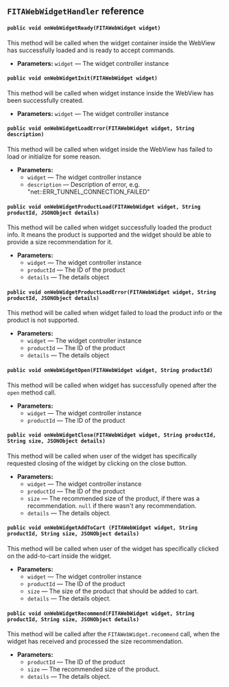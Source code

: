 ## `FITAWebWidgetHandler` reference

#### `public void onWebWidgetReady(FITAWebWidget widget)`

This method will be called when the widget container inside the WebView has successfully loaded and is ready to accept commands.

 * **Parameters:** `widget` — The widget controller instance

#### `public void onWebWidgetInit(FITAWebWidget widget)`

This method will be called when widget instance inside the WebView has been successfully created.

 * **Parameters:** `widget` — The widget controller instance

#### `public void onWebWidgetLoadError(FITAWebWidget widget, String description)`

This method will be called when widget inside the WebView has failed to load or initialize for some reason.

 * **Parameters:**
   * `widget` — The widget controller instance
   * `description` — Description of error, e.g. "net::ERR_TUNNEL_CONNECTION_FAILED"

#### `public void onWebWidgetProductLoad(FITAWebWidget widget, String productId, JSONObject details)`

This method will be called when widget successfully loaded the product info. It means the product is supported and the widget should be able to provide a size recommendation for it.

 * **Parameters:**
   * `widget` — The widget controller instance
   * `productId` — The ID of the product
   * `details` — The details object

#### `public void onWebWidgetProductLoadError(FITAWebWidget widget, String productId, JSONObject details)`

This method will be called when widget failed to load the product info or the product is not supported.

 * **Parameters:**
   * `widget` — The widget controller instance
   * `productId` — The ID of the product
   * `details` — The details object

#### `public void onWebWidgetOpen(FITAWebWidget widget, String productId)`

This method will be called when widget has successfully opened after the `open` method call.

 * **Parameters:**
   * `widget` — The widget controller instance
   * `productId` — The ID of the product

#### `public void onWebWidgetClose(FITAWebWidget widget, String productId, String size, JSONObject details)`

This method will be called when user of the widget has specifically requested closing of the widget by clicking on the close button.

 * **Parameters:**
   * `widget` — The widget controller instance
   * `productId` — The ID of the product
   * `size` — The recommended size of the product, if there was a recommendation. `null` if there wasn't any recommendation.
   * `details` — The details object.

#### `public void onWebWidgetAddToCart (FITAWebWidget widget, String productId, String size, JSONObject details)`

This method will be called when user of the widget has specifically clicked on the add-to-cart inside the widget.

 * **Parameters:**
   * `widget` — The widget controller instance
   * `productId` — The ID of the product
   * `size` — The size of the product that should be added to cart.
   * `details` — The details object.

#### `public void onWebWidgetRecommend(FITAWebWidget widget, String productId, String size, JSONObject details)`

This method will be called after the `FITAWebWidget.recommend` call, when the widget has received and processed the size recommendation.

 * **Parameters:**
   * `productId` — The ID of the product
   * `size` — The recommended size of the product.
   * `details` — The details object.
